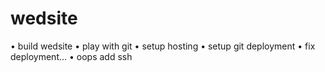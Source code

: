 wedsite
=======

• build wedsite
• play with git
• setup hosting
• setup git deployment
• fix deployment...
• oops add ssh
